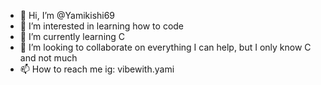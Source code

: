 - 👋 Hi, I’m @Yamikishi69
- 👀 I’m interested in learning how to code
- 🌱 I’m currently learning C
- 💞️ I’m looking to collaborate on everything I can help, but I only know C and not much
- 📫 How to reach me ig: vibewith.yami

<!---
Yamikishi69/Yamikishi69 is a ✨ special ✨ repository because its `README.md` (this file) appears on your GitHub profile.
You can click the Preview link to take a look at your changes.
--->
